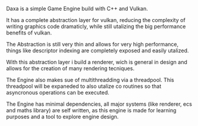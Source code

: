 Daxa is a simple Game Engine build with C++ and Vulkan.

It has a complete abstraction layer for vulkan, reducing the complexity of writing graphics code dramaticly, while still utalizing the big performance benefits of vulkan.

The Abstraction is still very thin and allows for very high performance, things like descriptor indexing are completely exposed and easily utalized.

With this abstraction layer i build a renderer, wich is general in design and allows for the creation of many rendering tecniques.

The Engine also makes sue of multithreadding via a threadpool. This threadpool will be expaneded to also utalize co routines so that asyncronous operations can be executed.

The Engine has minimal dependencies, all major systems (like renderer, ecs and maths library) are self written, as this engine is made for learning purposes and a tool to explore engine design.
